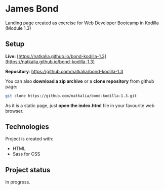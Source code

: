 # James Bond
Landing page created as exercise for Web Developer Bootcamp in Kodilla (Module 1.3)

## Setup

**Live:** [https://natkalia.github.io/bond-kodilla-1.3](https://natkalia.github.io/bond-kodilla-1.3)

**Repository**: https://github.com/natkalia/bond-kodilla-1.3

You can also **download a zip archive** or a **clone repository** from github page:
```bash
git clone https://github.com/natkalia/bond-kodilla-1.3.git
```
As it is a static page, just **open the index.html** file in your favourite web browser.

## Technologies
Project is created with:
* HTML
* Sass for CSS

## Project status
In progress.
